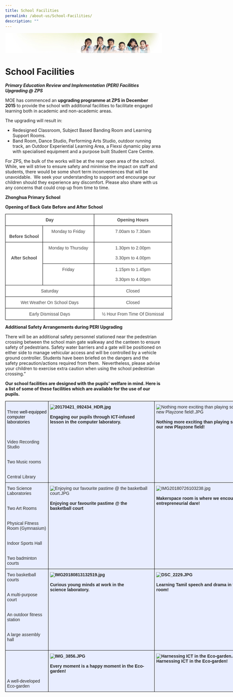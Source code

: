 ```yaml
---
title: School Facilities
permalink: /about-us/School-Facilities/
description: ""
---
```

![](/images/Banner.jpg)

School Facilities
=================

**_Primary Education Review and Implementation_ _(PERI) Facilities Upgrading @ ZPS_**

MOE has commenced an **upgrading programme at ZPS in December 2015** to provide the school with additional facilities to facilitate engaged learning both in academic and non-academic areas. 

The upgrading will result in:


*   Redesigned Classroom, Subject Based Banding Room and Learning Support Rooms.
*   Band Room, Dance Studio, Performing Arts Studio, outdoor running track, an Outdoor Experiential Learning Area, a Flexsi dynamic play area with specialised equipment and a purpose built Student Care Centre. 

For ZPS, the bulk of the works will be at the rear open area of the school. While, we will strive to ensure safety and minimise the impact on staff and students, there would be some short term inconveniences that will be unavoidable.  We seek your understanding to support and encourage our children should they experience any discomfort. Please also share with us any concerns that could crop up from time to time.

**Zhonghua Primary School**

**Opening of Back Gate Before and After School**

<style type="text/css">
.tg  {border-collapse:collapse;border-spacing:0;}
.tg td{border-color:black;border-style:solid;border-width:1px;font-family:Arial, sans-serif;font-size:14px;
  overflow:hidden;padding:10px 5px;word-break:normal;}
.tg th{border-color:black;border-style:solid;border-width:1px;font-family:Arial, sans-serif;font-size:14px;
  font-weight:normal;overflow:hidden;padding:10px 5px;word-break:normal;}
.tg .tg-sxkx{background-color:#FFF;color:#454545;text-align:center;vertical-align:top}
.tg .tg-2fwu{background-color:#FFF;color:#454545;font-weight:bold;text-align:center;vertical-align:top}
</style>
<table class="tg" style="undefined;table-layout: fixed; width: 536px">
<colgroup>
<col style="width: 120px">
<col style="width: 165px">
<col style="width: 251px">
</colgroup>
<thead>
  <tr>
    <th class="tg-2fwu" colspan="2">Day</th>
    <th class="tg-2fwu">Opening Hours</th>
  </tr>
</thead>
<tbody>
  <tr>
    <td class="tg-2fwu"><br>Before School</td>
    <td class="tg-sxkx">Monday to Friday</td>
    <td class="tg-sxkx">7.00am to 7.30am</td>
  </tr>
  <tr>
    <td class="tg-2fwu" rowspan="2"><br><br>After School<br></td>
    <td class="tg-sxkx">Monday to Thursday</td>
    <td class="tg-sxkx">1.30pm to 2.00pm<br><br>3.30pm to 4.00pm</td>
  </tr>
  <tr>
    <td class="tg-sxkx">Friday</td>
    <td class="tg-sxkx">1.15pm to 1.45pm<br><br>3.30pm to 4.00pm</td>
  </tr>
  <tr>
    <td class="tg-sxkx" colspan="2">Saturday</td>
    <td class="tg-sxkx">Closed</td>
  </tr>
  <tr>
    <td class="tg-sxkx" colspan="2">Wet Weather On School Days</td>
    <td class="tg-sxkx">Closed</td>
  </tr>
  <tr>
    <td class="tg-sxkx" colspan="2">Early Dismissal Days</td>
    <td class="tg-sxkx">½ Hour From Time Of Dismissal</td>
  </tr>
</tbody>
</table>

**Additional Safety Arrangements during PERI Upgrading**

There will be an additional safety personnel stationed near the pedestrian crossing between the school main gate walkway and the canteen to ensure safety of pedestrians. Safety water barriers and a gate will be positioned on either side to manage vehicular access and will be controlled by a vehicle ground controller. Students have been briefed on the dangers and the safety precaution/actions required from them.  Nevertheless, please advise your children to exercise extra caution when using the school pedestrian crossing.”

**Our school facilities are designed with the pupils' welfare in mind. Here is a list of some of these facilities which are available for the use of our pupils.**

<style type="text/css">
.tg  {border-collapse:collapse;border-spacing:0;}
.tg td{border-color:black;border-style:solid;border-width:1px;font-family:Arial, sans-serif;font-size:14px;
  overflow:hidden;padding:10px 5px;word-break:normal;}
.tg th{border-color:black;border-style:solid;border-width:1px;font-family:Arial, sans-serif;font-size:14px;
  font-weight:normal;overflow:hidden;padding:10px 5px;word-break:normal;}
.tg .tg-vqm8{background-color:#E8EDFF;color:#222;text-align:left;vertical-align:top}
.tg .tg-u05r{background-color:#E8EDFF;color:#222;font-weight:bold;text-align:left;vertical-align:top}
</style>
<table class="tg" style="undefined;table-layout: fixed; width: 816px">
<colgroup>
<col style="width: 138px">
<col style="width: 342px">
<col style="width: 336px">
</colgroup>
<thead>
  <tr>
    <th class="tg-vqm8"><br>Three<span style="color:black"> well-equipped computer laboratories</span><br><br><br><br>Video Recording Studio<br><br><br>Two Music rooms<br><br><br>Central Library</th>
    <th class="tg-u05r"><img src="https://zhonghuapri.moe.edu.sg/qql/slot/u610/school%20facilities/20170421_092434_HDR.jpg" alt="20170421_092434_HDR.jpg" width="307" height="184"><br><br>Engaging our pupils through ICT-infused<br>lesson in the computer laboratory. <br></th>
    <th class="tg-vqm8"><img src="https://zhonghuapri.moe.edu.sg/qql/slot/u610/school%20facilities/Nothing%20more%20exciting%20than%20playing%20soccer%20in%20our%20new%20Playzone%20field!.JPG" alt="Nothing more exciting than playing soccer in our new Playzone field!.JPG" width="276" height="184"><br><br><span style="font-weight:bold">Nothing more exciting than playing soccer in our new Playzone field!</span> </th>
  </tr>
</thead>
<tbody>
  <tr>
    <td class="tg-vqm8">Two Science Laboratories<br><br><br>Two Art Rooms<br><br><br>Physical Fitness Room (Gymnasium)<br><br><br>Indoor Sports Hall<br><br><br>Two badminton courts</td>
    <td class="tg-vqm8"><img src="https://zhonghuapri.moe.edu.sg/qql/slot/u610/school%20facilities/Enjoying%20our%20favourite%20pastime%20@%20the%20basketball%20court.JPG" alt="Enjoying our favourite pastime @ the basketball court.JPG" width="276" height="184"><br><br><span style="font-weight:bold">Enjoying our favourite pastime @ the</span><br><span style="font-weight:bold">basketball court</span></td>
    <td class="tg-vqm8"><img src="https://zhonghuapri.moe.edu.sg/qql/slot/u610/school%20facilities/IMG20180726103238.jpg" alt="IMG20180726103238.jpg" width="245" height="184"><br><br><span style="font-weight:bold">Makerspace room is where we encourage entrepreneurial dare!</span></td>
  </tr>
  <tr>
    <td class="tg-vqm8">Two basketball courts<br><br><br>A multi-purpose court<br><br><br>An outdoor fitness station<br><br><br>A large assembly hall<br><br></td>
    <td class="tg-u05r"><img src="https://zhonghuapri.moe.edu.sg/qql/slot/u610/school%20facilities/IMG20180813132519.jpg" alt="IMG20180813132519.jpg" width="245" height="184"><br><br>Curious young minds at work in the<br>science laboratory.</td>
    <td class="tg-u05r"><img src="https://zhonghuapri.moe.edu.sg/qql/slot/u610/school%20facilities/DSC_2229.JPG" alt="DSC_2229.JPG" width="327" height="184"><br><br>Learning Tamil speech and drama in the Music room!</td>
  </tr>
  <tr>
    <td class="tg-vqm8"><br><br><br><br><br>A well-developed Eco-garden</td>
    <td class="tg-u05r"><img src="https://zhonghuapri.moe.edu.sg/qql/slot/u610/school%20facilities/IMG_3856.JPG" alt="IMG_3856.JPG" width="276" height="184"><br><br>Every moment is a happy moment in the Eco-garden!<br></td>
    <td class="tg-u05r"><img src="https://zhonghuapri.moe.edu.sg/qql/slot/u610/school%20facilities/Harnessing%20ICT%20in%20the%20Eco-garden.JPG" alt="Harnessing ICT in the Eco-garden.JPG" width="327" height="184"><span style="color:#222">                               </span><br>Harnessing ICT in the Eco-garden!</td>
  </tr>
</tbody>
</table>
